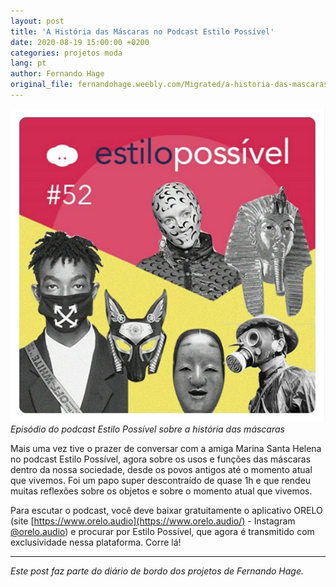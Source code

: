 ```yaml
---
layout: post
title: 'A História das Máscaras no Podcast Estilo Possível'
date: 2020-08-19 15:00:00 +0200
categories: projetos moda
lang: pt
author: Fernando Hage
original_file: fernandohage.weebly.com/Migrated/a-historia-das-mascaras-no-podcast-estilo-possivel.html
---
```


![Podcast Estilo Possível - A História das Máscaras](/assets/images/2020-08-19-historia-mascaras-podcast-estilo-possivel.png)
*Episódio do podcast Estilo Possível sobre a história das máscaras*

Mais uma vez tive o prazer de conversar com a amiga Marina Santa Helena no podcast Estilo Possível, agora sobre os usos e funções das máscaras dentro da nossa sociedade, desde os povos antigos até o momento atual que vivemos. Foi um papo super descontraído de quase 1h e que rendeu muitas reflexões sobre os objetos e sobre o momento atual que vivemos.

Para escutar o podcast, você deve baixar gratuitamente o aplicativo ORELO (site [https://www.orelo.audio](https://www.orelo.audio/) - Instagram [@orelo.audio](https://www.instagram.com/orelo.audio/)) e procurar por Estilo Possível, que agora é transmitido com exclusividade nessa plataforma. Corre lá!

---

*Este post faz parte do diário de bordo dos projetos de Fernando Hage.*

